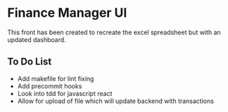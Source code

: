 # Finance Manager UI

This front has been created to recreate the excel spreadsheet but with an updated dashboard.

## To Do List
- Add makefile for lint fixing 
- Add precommit hooks
- Look into tdd for javascript react
- Allow for upload of file which will update backend with transactions

